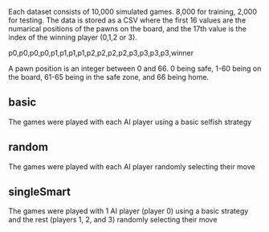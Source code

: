 Each dataset consists of 10,000 simulated games. 8,000 for training, 2,000 for testing. The data is stored as a CSV where the first 16 values are the numarical positions of the pawns on the board, and the 17th value is the index of the winning player (0,1,2 or 3).

p0,p0,p0,p0,p1,p1,p1,p1,p2,p2,p2,p2,p3,p3,p3,p3,winner

A pawn position is an integer between 0 and 66. 0 being safe, 1-60 being on the board, 61-65 being in the safe zone, and 66 being home.

## basic
The games were played with each AI player using a basic selfish strategy

## random
The games were played with each AI player randomly selecting their move

## singleSmart
The games were played with 1 AI player (player 0) using a basic strategy and the rest (players 1, 2, and 3) randomly selecting their move